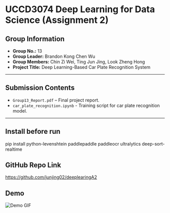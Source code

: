# UCCD3074 Deep Learning for Data Science (Assignment 2)

## Group Information

- **Group No.:** 13
- **Group Leader:** Brandon Kong Chen Wu  
- **Group Members:** Chin Zi Wei, Ting Jun Jing, Look Zheng Hong
- **Project Title:** Deep Learning-Based Car Plate Recognition System  

---

## Submission Contents

- `Group13_Report.pdf` – Final project report.  
- `car_plate_recognition.ipynb` - Training script for car plate recognition model.   


---

## Install before run
pip install python-levenshtein paddlepaddle paddleocr ultralytics deep-sort-realtime


## GitHub Repo Link
https://github.com/junjing02/deeplearingA2


## Demo
![Demo GIF](./outputvideo/output_video_02.gif)

